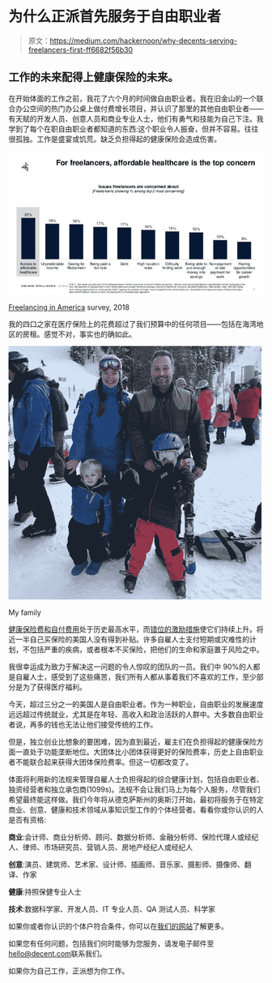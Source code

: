 # 为什么正派首先服务于自由职业者

> 原文：<https://medium.com/hackernoon/why-decents-serving-freelancers-first-ff6682f56b30>

## 工作的未来配得上健康保险的未来。

在开始体面的工作之前，我花了六个月的时间做自由职业者。我在旧金山的一个联合办公空间的热门办公桌上做付费增长项目，并认识了那里的其他自由职业者——有天赋的开发人员、创意人员和商业专业人士，他们有勇气和技能为自己下注。我学到了每个在职自由职业者都知道的东西:这个职业令人振奋，但并不容易。往往很孤独。工作是盛宴或饥荒。缺乏负担得起的健康保险会造成伤害。

![](img/6adcd81b661abbb6559758860d92bf6c.png)

[Freelancing in America](https://www.slideshare.net/upwork/freelancing-in-america-2018-120288770/1) survey, 2018

我的四口之家在医疗保险上的花费超过了我们预算中的任何项目——包括在海湾地区的房租。感觉不对，事实也的确如此。

![](img/2bbb0abfc37f6f27d8aa74dc565e5c34.png)

My family

[健康保险费和自付费用](https://hackernoon.com/why-is-health-insurance-in-america-such-a-bad-deal-part-1-8888976900e5)处于历史最高水平，而[错位的激励措施](https://hackernoon.com/why-is-health-insurance-in-america-such-a-bad-deal-part-2-fd9b51606c0b)使它们持续上升。将近一半自己买保险的美国人没有得到补贴。许多自雇人士支付短期或灾难性的计划，不包括严重的疾病，或者根本不买保险，把他们的生命和家庭置于风险之中。

我很幸运成为致力于解决这一问题的令人惊叹的团队的一员。我们中 90%的人都是自雇人士，感受到了这些痛苦，我们所有人都从事着我们不喜欢的工作，至少部分是为了获得医疗福利。

今天，超过三分之一的美国人是自由职业者。作为一种职业，自由职业的发展速度远远超过传统就业，尤其是在年轻、高收入和政治活跃的人群中。大多数自由职业者说，再多的钱也无法让他们接受传统的工作。

但是，独立创业比想象的要困难，因为直到最近，雇主们在负担得起的健康保险方面一直处于功能垄断地位。大团体比小团体获得更好的保险费率，历史上自由职业者不能联合起来获得大团体保险费率。但这一切都改变了。

体面将利用新的法规来管理自雇人士负担得起的综合健康计划，包括自由职业者、独资经营者和独立承包商(1099s)。法规不会让我们马上为每个人服务，尽管我们希望最终能这样做。我们今年将从德克萨斯州的奥斯汀开始，最初将服务于在特定商业、创意、健康和技术领域从事知识型工作的个体经营者。看看你或你认识的人是否有资格:

**商业**:会计师、商业分析师、顾问、数据分析师、金融分析师、保险代理人或经纪人、律师、市场研究员、营销人员、房地产经纪人或经纪人

**创意**:演员、建筑师、艺术家、设计师、插画师、音乐家、摄影师、摄像师、翻译、作家

**健康**:持照保健专业人士

**技术**:数据科学家、开发人员、IT 专业人员、QA 测试人员、科学家

如果你或者你认识的个体户符合条件，你可以在[我们的网站](https://www.decent.com/)了解更多。

如果您有任何问题，包括我们何时能够为您服务，请发电子邮件至[hello@decent.com](mailto:hello@decent.com)联系我们。

如果你为自己工作，正派想为你工作。